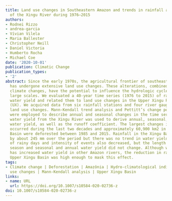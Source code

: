 ```yaml
---
title: Land use changes in Southeastern Amazon and trends in rainfall and water yield
  of the Xingu River during 1976–2015
authors:
- Rodnei Rizzo
- andrea-garcia
- Vívian Vilela
- Maria Ballester
- Christopher Neill
- Daniel Victoria
- Humberto Rocha
- Michael Coe
date: '2020-10-01'
publication: Climatic Change
publication_types:
- '2'
abstract: Since the early 1970s, the agricultural frontier of southeastern Amazon
  has undergone extensive land use changes. These alterations, combined with regional
  climate changes, have the potential to influence the hydrologic cycle at small to
  large scales. We evaluated a 40-year time series (1976 to 2015) of rainfall and
  water yield and related them to land use changes in the Upper Xingu River Basin
  (UX). We acquired data from six rainfall stations and four river gauges and mapped
  land use changes. Mann-Kendall trend analysis and Pettitt’s change point detection
  were employed to describe annual and seasonal changes in the time series. Monthly
  water yield from the Xingu River was used to derive annual, seasonal, and monthly
  water yield, as well as the runoff coefficient. The largest changes in land use
  occurred during the last two decades and approximately 60,900 km2 in the Upper Xingu
  Basin were deforested between 1985 and 2015. Rainfall in the Xingu Basin decreased
  by about 245 mm over the period but there was no trend in water yield. The number
  of rainy days and intensity of events also decreased, but the length of the rainy
  season and seasonal and annual water yield did not change. Although watershed deforestation
  has increased water yield in other Amazon rivers, the reduction in rainfall in the
  Upper Xingu Basin was high enough to mask this effect.
tags:
- Climate change | Deforestation | Amazônia | Hydro-climatological indicators | Land
  use changes | Mann-Kendall analysis | Upper Xingu Basin
links:
- name: URL
  url: https://doi.org/10.1007/s10584-020-02736-z
doi: 10.1007/s10584-020-02736-z
---
```

